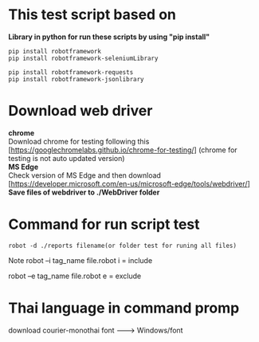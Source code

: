 # This test script based on
**Library in python for run these scripts by using "pip install"**

```
pip install robotframework
pip install robotframework-seleniumLibrary

pip install robotframework-requests
pip install robotframework-jsonlibrary
```

# Download web driver
**chrome** <BR>
Download chrome for testing following this [https://googlechromelabs.github.io/chrome-for-testing/] (chrome for testing is not auto updated version)
<BR>
**MS Edge** <BR>
Check version of MS Edge and then download  [https://developer.microsoft.com/en-us/microsoft-edge/tools/webdriver/]
<BR>
**Save files of webdriver to ./WebDriver folder**

# Command for run script test

```
robot -d ./reports filename(or folder test for runing all files)
```
Note
robot –i tag_name file.robot
i = include

robot –e tag_name file.robot
e = exclude


# Thai language in command promp
 download courier-monothai font ---> Windows/font

